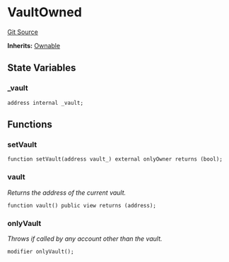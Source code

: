 # VaultOwned
[Git Source](https://github.com/KlimaDAO/klimadao-solidity/blob/704b462e69030cb9a43680057bee91d745d579ba/src/protocol/tokens/regular/KlimaToken.sol)

**Inherits:**
[Ownable](/src/protocol/staking/regular/KlimaStaking_v2.sol/contract.Ownable.md)


## State Variables
### _vault

```solidity
address internal _vault;
```


## Functions
### setVault


```solidity
function setVault(address vault_) external onlyOwner returns (bool);
```

### vault

*Returns the address of the current vault.*


```solidity
function vault() public view returns (address);
```

### onlyVault

*Throws if called by any account other than the vault.*


```solidity
modifier onlyVault();
```

